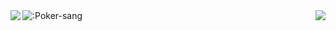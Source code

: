 <div>
  <img align="left" src="https://github-readme-stats.vercel.app/api?username=Poker-sang&include_all_commits=true&show_icons=true&hide_title=true&hide_border=true" />
  <img align="right" src="https://github-readme-stats.vercel.app/api/top-langs/?username=Poker-sang&hide_title=true&hide_border=true" />
</div>

<img src="https://count.getloli.com/get/@:Poker-sang" alt=":Poker-sang" />
